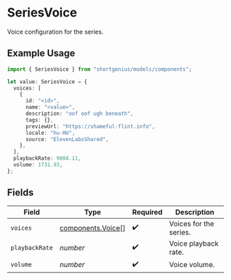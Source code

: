 # SeriesVoice

Voice configuration for the series.

## Example Usage

```typescript
import { SeriesVoice } from "shortgenius/models/components";

let value: SeriesVoice = {
  voices: [
    {
      id: "<id>",
      name: "<value>",
      description: "oof oof ugh beneath",
      tags: {},
      previewUrl: "https://shameful-flint.info",
      locale: "hu-HU",
      source: "ElevenLabsShared",
    },
  ],
  playbackRate: 9004.11,
  volume: 1731.93,
};
```

## Fields

| Field                                                  | Type                                                   | Required                                               | Description                                            |
| ------------------------------------------------------ | ------------------------------------------------------ | ------------------------------------------------------ | ------------------------------------------------------ |
| `voices`                                               | [components.Voice](../../models/components/voice.md)[] | :heavy_check_mark:                                     | Voices for the series.                                 |
| `playbackRate`                                         | *number*                                               | :heavy_check_mark:                                     | Voice playback rate.                                   |
| `volume`                                               | *number*                                               | :heavy_check_mark:                                     | Voice volume.                                          |